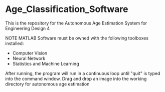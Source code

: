 # Age_Classification_Software
This is the repository for the Autonomous Age Estimation System for Engineering Design 4

NOTE
MATLAB Software must be owned with the following toolboxes installed:
  - Computer Vision
  - Neural Network
  - Statistics and Machine Learning
  
After running, the program will run in a continuous loop until "quit" is typed into the command window. 
Drag and drop an image into the working directory for autonomous age estimation
